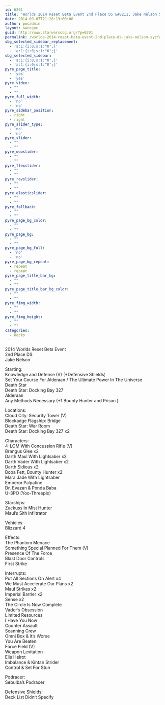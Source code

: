 ```yaml
---
id: 6201
title: 'Worlds 2014 Reset Beta Event 2nd Place DS &#8211; Jake Nelson SYCFA Brangus'
date: 2014-09-07T21:26:19+00:00
author: pwsadmin
layout: swccgpc
guid: http://www.starwarsccg.org/?p=6201
permalink: /worlds-2014-reset-beta-event-2nd-place-ds-jake-nelson-sycfa-brangus/
sbg_selected_sidebar_replacement:
  - 'a:1:{i:0;s:1:"0";}'
  - 'a:1:{i:0;s:1:"0";}'
sbg_selected_sidebar:
  - 'a:1:{i:0;s:1:"0";}'
  - 'a:1:{i:0;s:1:"0";}'
pyre_page_title:
  - 'yes'
  - 'yes'
pyre_video:
  - ""
  - ""
pyre_full_width:
  - 'no'
  - 'no'
pyre_sidebar_position:
  - right
  - right
pyre_slider_type:
  - 'no'
  - 'no'
pyre_slider:
  - ""
  - ""
pyre_wooslider:
  - ""
  - ""
pyre_flexslider:
  - ""
  - ""
pyre_revslider:
  - ""
  - ""
pyre_elasticslider:
  - ""
  - ""
pyre_fallback:
  - ""
  - ""
pyre_page_bg_color:
  - ""
  - ""
pyre_page_bg:
  - ""
  - ""
pyre_page_bg_full:
  - 'no'
  - 'no'
pyre_page_bg_repeat:
  - repeat
  - repeat
pyre_page_title_bar_bg:
  - ""
  - ""
pyre_page_title_bar_bg_color:
  - ""
  - ""
pyre_fimg_width:
  - ""
  - ""
pyre_fimg_height:
  - ""
  - ""
categories:
  - Decks
---
```

2014 Worlds Reset Beta Event  
2nd Place DS  
Jake Nelson

Starting:  
Knowledge and Defense (V) (+Defensive Shields)  
Set Your Course For Alderaan / The Ultimate Power In The Universe  
Death Star  
Death Star: Docking Bay 327  
Alderaan  
Any Methods Necessary (+1 Bounty Hunter and Prison )

Locations:  
Cloud City: Security Tower (V)  
Blockadge Flagship: Bridge  
Death Star: War Room  
Death Star: Docking Bay 327 x2

Characters:  
4-LOM With Concussion Rifle (V)  
Brangus Glee x2  
Darth Maul With Lightsaber x2  
Darth Vader With Lightsaber x2  
Darth Sidious x2  
Boba Fett, Bounty Hunter x2  
Mara Jade With Lightsaber  
Emperor Palpatine  
Dr. Evazan & Ponda Baba  
U-3PO (Yoo-Threepio)

Starships:  
Zuckuss In Mist Hunter  
Maul&#8217;s Sith Infiltrator

Vehicles:  
Blizzard 4

Effects:  
The Phantom Menace  
Something Special Planned For Them (V)  
Presence Of The Force  
Blast Door Controls  
First Strike

Interrupts:  
Put All Sections On Alert x4  
We Must Accelerate Our Plans x2  
Maul Strikes x2  
Imperial Barrier x2  
Sense x2  
The Circle Is Now Complete  
Vader&#8217;s Obsession  
Limited Resources  
I Have You Now  
Counter Assault  
Scanning Crew  
Omni Box & It&#8217;s Worse  
You Are Beaten  
Force Field (V)  
Weapon Levitation  
Elis Helrot  
Imbalance & Kintan Strider  
Control & Set For Stun

Podracer:  
Sebulba&#8217;s Podracer

Defensive Shields:  
Deck List Didn&#8217;t Specify